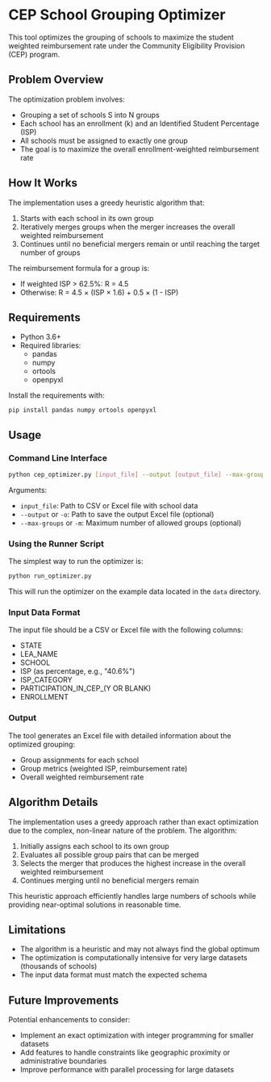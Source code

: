 # CEP School Grouping Optimizer

This tool optimizes the grouping of schools to maximize the student weighted reimbursement rate under the Community Eligibility Provision (CEP) program.

## Problem Overview

The optimization problem involves:
- Grouping a set of schools S into N groups
- Each school has an enrollment (k) and an Identified Student Percentage (ISP)
- All schools must be assigned to exactly one group
- The goal is to maximize the overall enrollment-weighted reimbursement rate

## How It Works

The implementation uses a greedy heuristic algorithm that:

1. Starts with each school in its own group
2. Iteratively merges groups when the merger increases the overall weighted reimbursement
3. Continues until no beneficial mergers remain or until reaching the target number of groups

The reimbursement formula for a group is:
- If weighted ISP > 62.5%: R = 4.5
- Otherwise: R = 4.5 × (ISP × 1.6) + 0.5 × (1 - ISP)

## Requirements

- Python 3.6+
- Required libraries:
  - pandas
  - numpy
  - ortools
  - openpyxl

Install the requirements with:
```
pip install pandas numpy ortools openpyxl
```

## Usage

### Command Line Interface

```bash
python cep_optimizer.py [input_file] --output [output_file] --max-groups [max_groups]
```

Arguments:
- `input_file`: Path to CSV or Excel file with school data
- `--output` or `-o`: Path to save the output Excel file (optional)
- `--max-groups` or `-m`: Maximum number of allowed groups (optional)

### Using the Runner Script

The simplest way to run the optimizer is:

```bash
python run_optimizer.py
```

This will run the optimizer on the example data located in the `data` directory.

### Input Data Format

The input file should be a CSV or Excel file with the following columns:
- STATE
- LEA_NAME
- SCHOOL
- ISP (as percentage, e.g., "40.6%")
- ISP_CATEGORY
- PARTICIPATION_IN_CEP_(Y OR BLANK)
- ENROLLMENT

### Output

The tool generates an Excel file with detailed information about the optimized grouping:
- Group assignments for each school
- Group metrics (weighted ISP, reimbursement rate)
- Overall weighted reimbursement rate

## Algorithm Details

The implementation uses a greedy approach rather than exact optimization due to the complex, non-linear nature of the problem. The algorithm:

1. Initially assigns each school to its own group
2. Evaluates all possible group pairs that can be merged
3. Selects the merger that produces the highest increase in the overall weighted reimbursement
4. Continues merging until no beneficial mergers remain

This heuristic approach efficiently handles large numbers of schools while providing near-optimal solutions in reasonable time.

## Limitations

- The algorithm is a heuristic and may not always find the global optimum
- The optimization is computationally intensive for very large datasets (thousands of schools)
- The input data format must match the expected schema

## Future Improvements

Potential enhancements to consider:
- Implement an exact optimization with integer programming for smaller datasets
- Add features to handle constraints like geographic proximity or administrative boundaries
- Improve performance with parallel processing for large datasets